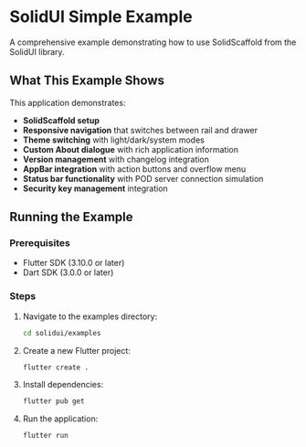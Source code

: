 # SolidUI Simple Example

A comprehensive example demonstrating how to use SolidScaffold from the SolidUI 
library.

## What This Example Shows

This application demonstrates:

- **SolidScaffold setup**
- **Responsive navigation** that switches between rail and drawer
- **Theme switching** with light/dark/system modes
- **Custom About dialogue** with rich application information
- **Version management** with changelog integration
- **AppBar integration** with action buttons and overflow menu
- **Status bar functionality** with POD server connection simulation
- **Security key management** integration

## Running the Example

### Prerequisites
- Flutter SDK (3.10.0 or later)
- Dart SDK (3.0.0 or later)

### Steps
1. Navigate to the examples directory:
   ```bash
   cd solidui/examples
   ```
   
2. Create a new Flutter project:
   ```bash
   flutter create .
   ```

3. Install dependencies:
   ```bash
   flutter pub get
   ```

4. Run the application:
   ```bash
   flutter run
   ```
